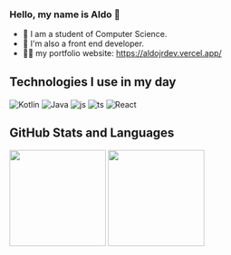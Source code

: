 ### Hello, my name is Aldo 👋

* 🔭 I am a student of Computer Science.
* 🧠 I'm also a front end developer.
* 🧑‍💻 my portfolio website: https://aldojrdev.vercel.app/

## Technologies I use in my day
<div>
<img align="center" alt="Kotlin" src="https://img.shields.io/badge/kotlin-%237F52FF.svg?style=for-the-badge&logo=kotlin&logoColor=white" />
<img align="center" alt="Java" src="https://img.shields.io/badge/java-%23ED8B00.svg?style=for-the-badge&logo=java&logoColor=white" />
<img align="center" alt="js" src="https://img.shields.io/badge/JavaScript-F7DF1E?style=for-the-badge&logo=javascript&logoColor=black" />
<img align="center" alt="ts" src="https://img.shields.io/badge/TypeScript-007ACC?style=for-the-badge&logo=typescript&logoColor=white" />
<img  align="center" alt="React" src="https://img.shields.io/badge/React-20232A?style=for-the-badge&logo=react&logoColor=61DAFB" />
</div>

## GitHub Stats and Languages
<div>
<img  height="170px" src="https://github-readme-stats.vercel.app/api?username=aldojunior990"/>
<img  height="170px" src="https://github-readme-stats.vercel.app/api/top-langs/?username=aldojunior990&layout=compact" />
</div>

